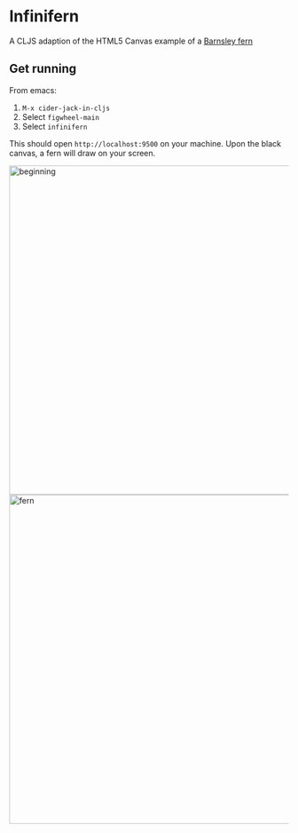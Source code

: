 # Infinifern
A CLJS adaption of the HTML5 Canvas example of a [Barnsley fern](https://en.wikipedia.org/wiki/Barnsley_fern)


## Get running
From emacs: 
1. `M-x cider-jack-in-cljs`
2. Select `figwheel-main`
3. Select `infinifern`

This should open `http://localhost:9500` on your machine. Upon the black canvas, a fern
will draw on your screen.

<img width="593" alt="beginning" src="https://github.com/iammiles/infinifern/assets/3400400/0bfa5c18-1ce6-4bfe-9239-5c28ef3adc29">
<img width="593" alt="fern" src="https://github.com/iammiles/infinifern/assets/3400400/4b32a691-6ad2-4592-b21a-f78a391f8be2">

